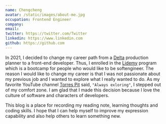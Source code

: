 ```yaml
---
name: Chengcheng
avatar: /static/images/about-me.jpg
occupation: Frontend Engineer
company:
email:
twitter: https://twitter.com/Twitter
linkedin: https://www.linkedin.com
github: https://github.com
---
```


In 2021, I decided to change my career path from a [Delta](https://www.deltaww.com/en-US/index) production planner to a front-end developer. Thus, I enrolled in the [Lidemy](https://bootcamp.lidemy.com/) program which is a bootcamp for people who would like to be softengineer. The reason I would like to change my career is that I was not passionate about my previous job and I wanted to explore what I really wanted to do. As my favorite YouTube channel [Torres Pit](https://www.youtube.com/channel/UCsnZXdLOGBnezK--CiG7FZQ) said, `"Always exloring"`, I stepped out of my comfort zone. I am glad that I made this decision because I love the culture of software and characters of developers. 

This blog is a place for recording my reading note, learning thoughts and coding skills. I hope that I can help myself to improve my expression capability and also help others to learn something new.